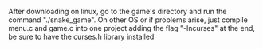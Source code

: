 After downloading on linux, go to the game's directory and run the command "./snake_game". 
On other OS or if problems arise, just compile menu.c and game.c into one project adding the flag "-lncurses" at the end, be sure to have the curses.h library installed
